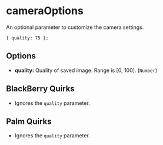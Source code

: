 cameraOptions
=============

An optional parameter to customize the camera settings.

    { quality: 75 };

Options
-------

- __quality:__ Quality of saved image. Range is [0, 100]. (`Number`)

BlackBerry Quirks
-----------------

- Ignores the `quality` parameter.

Palm Quirks
-----------

- Ignores the `quality` parameter.